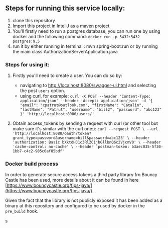 ## Steps for running this service locally:

1. clone this repository
2. Import this project in InteliJ as a maven project
3. You'll firstly need to run a postgres database, you can run one by using docker and the following command: `docker run -p 5432:5432 postgres:9.5`
4. run it by either running in terminal : mvn spring-boot:run or by running the main class AuthorizationServerApplication.java

### Steps for using it:
1. Firstly you'll need to create a user. You can do so by:
    * navigating to [http://localhost:8080/swagger-ui.html](http://localhost:8080/swagger-ui.html) and selecting the post `users` option.
    * using curl, for example:
           `curl -X POST --header 'Content-Type: application/json' --header 'Accept: application/json' -d '{
              "email": "cpatrut@outlook.com",
              "firstName": "Catalin",
              "lastName": "Patrut",
              "username": "bill2",
              "password": "abc123"
            }' 'http://localhost:8080/users/'`
            
2. Obtain access_tokens by sending a request with curl (or other tool but make sure it's similar with the curl one:):
    `curl --request POST \
       --url 'http://localhost:8080/oauth/token?grant_type=password&username=bill&password=abc123' \
       --header 'authorization: Basic bXktdHJ1c3RlZC1jbGllbnQ6c2VjcmV0' \
       --header 'cache-control: no-cache' \
       --header 'postman-token: b3aec035-5f30-1bb7-c4c2-985c0af85bdf'`
       
       
### Docker build process
In order to generate secure access tokens a third party library fro Bouncy Castle has been used, more details about it can be found in here
[https://www.bouncycastle.org/fips-java/](https://www.bouncycastle.org/fips-java/) .

Given the fact that the library is not publicly exposed it has been added as a binary at this repository and configured to be used by docker in the `pre_build` hook.


s
